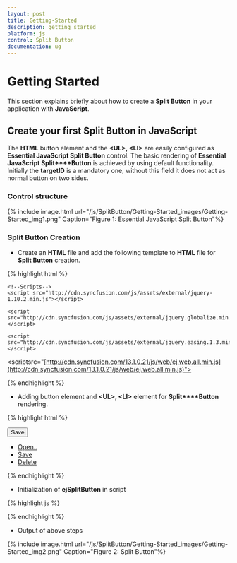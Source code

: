 ```yaml
---
layout: post
title: Getting-Started
description: getting started 
platform: js
control: Split Button
documentation: ug
---
```


# Getting Started 

This section explains briefly about how to create a **Split Button** in your application with **JavaScript**.

## Create your first Split Button in JavaScript

The **HTML** button element and the **&lt;UL&gt;, &lt;LI&gt;** are easily configured as **Essential JavaScript Split Button** control.  The basic rendering of **Essential JavaScript Split****Button** is achieved by using default functionality. Initially the **targetID** is a mandatory one, without this field it does not act as normal button on two sides.

### Control structure



{% include image.html url="/js/SplitButton/Getting-Started_images/Getting-Started_img1.png" Caption="Figure 1: Essential JavaScript Split Button"%}

### Split Button Creation

* Create an **HTML** file and add the following template to **HTML** file for **Split Button** creation.

{% highlight html %}


<!doctype html>
<html>
<head>
<title>Getting Started Essential JS</title> 
      <!-- Style sheet for default theme (flat azure) -->
<linkhref="[http://cdn.syncfusion.com/13.1.0.21/js/web/flat-azure/ej.web.all.min.css](http://cdn.syncfusion.com/13.1.0.21/js/web/flat-azure/ej.web.all.min.css)"rel="stylesheet"/>

    <!--Scripts-->
    <script src="http://cdn.syncfusion.com/js/assets/external/jquery-1.10.2.min.js"></script>

    <script src="http://cdn.syncfusion.com/js/assets/external/jquery.globalize.min.js"></script>

    <script src="http://cdn.syncfusion.com/js/assets/external/jquery.easing.1.3.min.js"></script>

<scriptsrc="[http://cdn.syncfusion.com/13.1.0.21/js/web/ej.web.all.min.js](http://cdn.syncfusion.com/13.1.0.21/js/web/ej.web.all.min.js)"></script>
    <!--Add custom scripts here -->
</head>
<body><!--add button element here--></body>
</html>


{% endhighlight %}



* Adding button element and **&lt;UL&gt;, &lt;LI&gt;** element for **Split****Button** rendering.



{% highlight html %}

<button id="sbutton">Save</button>
<ul id="target">
    <li><a href="#">Open..</a></li>
    <li><a href="#">Save</a></li>
    <li><a href="#">Delete</a></li>
</ul>


{% endhighlight %}



* Initialization of **ejSplitButton** in script



{% highlight js %}

<script>
        $(function () {
            // simple control creation
            $("#sbutton").ejSplitButton({
                width: "120px",
                height: "50px",
                showRoundedCorner: true,
                targetID: "target"
            });
        });
    </script>


{% endhighlight %}



* Output of above steps



{% include image.html url="/js/SplitButton/Getting-Started_images/Getting-Started_img2.png" Caption="Figure 2: Split Button"%}



